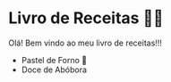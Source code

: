 # Livro de Receitas :man_cook:

Olá! Bem vindo ao meu livro de receitas!!!

 - Pastel de Forno :taco:
 - Doce de Abóbora